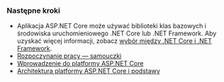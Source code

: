 ### <a name="next-steps"></a>Następne kroki

* Aplikacja ASP.NET Core może używać biblioteki klas bazowych i środowiska uruchomieniowego .NET Core lub .NET Framework. Aby uzyskać więcej informacji, zobacz [wybór między .NET Core i .NET Framework](/dotnet/articles/standard/choosing-core-framework-server).
* [Rozpoczynanie pracy — samouczki](xref:tutorials/index)
* [Wprowadzenie do platformy ASP.NET Core](xref:index) 
* [Architektura platformy ASP.NET Core i podstawy](xref:fundamentals/index)
